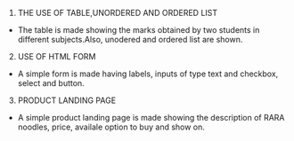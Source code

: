 1. THE USE OF TABLE,UNORDERED AND ORDERED LIST
  - The table is made showing the marks obtained by two students in different subjects.Also, unodered and ordered list are shown.

2. USE OF HTML FORM
  - A simple form is made having labels, inputs of type text and checkbox, select and button.

3. PRODUCT LANDING PAGE
  - A simple product landing page is made showing the description of RARA noodles, price, availale option to buy and show on.
